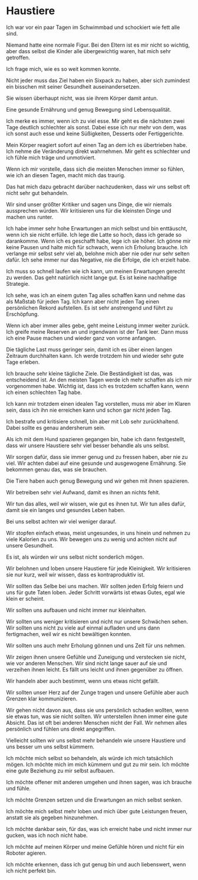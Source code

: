 # Haustiere

Ich war vor ein paar Tagen im Schwimmbad und schockiert wie fett alle sind.

Niemand hatte eine normale Figur. Bei den Eltern ist es mir nicht so wichtig, aber dass selbst die Kinder alle übergewichtig waren, hat mich sehr getroffen.

Ich frage mich, wie es so weit kommen konnte.

Nicht jeder muss das Ziel haben ein Sixpack zu haben, aber sich zumindest ein bisschen mit seiner Gesundheit auseinandersetzen.

Sie wissen überhaupt nicht, was sie ihrem Körper damit antun.

Eine gesunde Ernährung und genug Bewegung sind Lebensqualität.

Ich merke es immer, wenn ich zu viel esse. Mir geht es die nächsten zwei Tage deutlich schlechter als sonst. Dabei esse ich nur mehr von dem, was ich sonst auch esse und keine Süßigkeiten, Desserts oder Fertiggerichte.

Mein Körper reagiert sofort auf einen Tag an dem ich es übertrieben habe. Ich nehme die Veränderung direkt wahrnehmen. Mir geht es schlechter und ich fühle mich träge und unmotiviert.

Wenn ich mir vorstelle, dass sich die meisten Menschen immer so fühlen, wie ich an diesen Tagen, macht mich das traurig.

Das hat mich dazu gebracht darüber nachzudenken, dass wir uns selbst oft nicht sehr gut behandeln.

Wir sind unser größter Kritiker und sagen uns Dinge, die wir niemals aussprechen würden. Wir kritisieren uns für die kleinsten Dinge und machen uns runter.

Ich habe immer sehr hohe Erwartungen an mich selbst und bin enttäuscht, wenn ich sie nicht erfülle. Ich lege die Latte so hoch, dass ich gerade so darankomme. Wenn ich es geschafft habe, lege ich sie höher. Ich gönne mir keine Pausen und halte mich für schwach, wenn ich Erholung brauche. Ich verlange mir selbst sehr viel ab, belohne mich aber nie oder nur sehr selten dafür. Ich sehe immer nur das Negative, nie die Erfolge, die ich erzielt habe.

Ich muss so schnell laufen wie ich kann, um meinen Erwartungen gerecht zu werden. Das geht natürlich nicht lange gut. Es ist keine nachhaltige Strategie.

Ich sehe, was ich an einem guten Tag alles schaffen kann und nehme das als Maßstab für jeden Tag. Ich kann aber nicht jeden Tag einen persönlichen Rekord aufstellen. Es ist sehr anstrengend und führt zu Erschöpfung.

Wenn ich aber immer alles gebe, geht meine Leistung immer weiter zurück. Ich greife meine Reserven an und irgendwann ist der Tank leer. Dann muss ich eine Pause machen und wieder ganz von vorne anfangen.

Die tägliche Last muss geringer sein, damit ich es über einen langen Zeitraum durchhalten kann. Ich werde trotzdem hin und wieder sehr gute Tage erleben. 

Ich brauche sehr kleine tägliche Ziele. Die Beständigkeit ist das, was entscheidend ist. An den meisten Tagen werde ich mehr schaffen als ich mir vorgenommen habe. Wichtig ist, dass ich es trotzdem schaffen kann, wenn ich einen schlechten Tag habe.

Ich kann mir trotzdem einen idealen Tag vorstellen, muss mir aber im Klaren sein, dass ich ihn nie erreichen kann und schon gar nicht jeden Tag.

Ich bestrafe und kritisiere schnell, bin aber mit Lob sehr zurückhaltend. Dabei sollte es genau andersherum sein.

Als ich mit dem Hund spazieren gegangen bin, habe ich dann festgestellt, dass wir unsere Haustiere sehr viel besser behandle als uns selbst.

Wir sorgen dafür, dass sie immer genug und zu fressen haben, aber nie zu viel. Wir achten dabei auf eine gesunde und ausgewogene Ernährung. Sie bekommen genau das, was sie brauchen. 

Die Tiere haben auch genug Bewegung und wir gehen mit ihnen spazieren.

Wir betreiben sehr viel Aufwand, damit es ihnen an nichts fehlt.

Wir tun das alles, weil wir wissen, wie gut es ihnen tut. Wir tun alles dafür, damit sie ein langes und gesundes Leben haben.

Bei uns selbst achten wir viel weniger darauf. 

Wir stopfen einfach etwas, meist ungesundes, in uns hinein und nehmen zu viele Kalorien zu uns. Wir bewegen uns zu wenig und achten nicht auf unsere Gesundheit. 

Es ist, als würden wir uns selbst nicht sonderlich mögen.

Wir belohnen und loben unsere Haustiere für jede Kleinigkeit. Wir kritisieren sie nur kurz, weil wir wissen, dass es kontraproduktiv ist.

Wir sollten das Selbe bei uns machen. Wir sollten jeden Erfolg feiern und uns für gute Taten loben. Jeder Schritt vorwärts ist etwas Gutes, egal wie klein er scheint. 

Wir sollten uns aufbauen und nicht immer nur kleinhalten.

Wir sollten uns weniger kritisieren und nicht nur unsere Schwächen sehen. Wir sollten uns nicht zu viele auf einmal aufladen und uns dann fertigmachen, weil wir es nicht bewältigen konnten.

Wir sollten uns auch mehr Erholung gönnen und uns Zeit für uns nehmen.

Wir zeigen ihnen unsere Gefühle und Zuneigung und verstecken sie nicht, wie vor anderen Menschen. Wir sind nicht lange sauer auf sie und verzeihen ihnen leicht. Es fällt uns leicht und ihnen gegenüber zu öffnen.

Wir handeln aber auch bestimmt, wenn uns etwas nicht gefällt.

Wir sollten unser Herz auf der Zunge tragen und unsere Gefühle aber auch Grenzen klar kommunizieren.

Wir gehen nicht davon aus, dass sie uns persönlich schaden wollten, wenn sie etwas tun, was sie nicht sollten. Wir unterstellen ihnen immer eine gute Absicht. Das ist oft bei anderen Menschen nicht der Fall. Wir nehmen alles persönlich und fühlen uns direkt angegriffen.

Vielleicht sollten wir uns selbst mehr behandeln wie unsere Haustiere und uns besser um uns selbst kümmern.

Ich möchte mich selbst so behandeln, als würde ich mich tatsächlich mögen. Ich möchte mich im mich kümmern und gut zu mir sein. Ich möchte eine gute Beziehung zu mir selbst aufbauen.

Ich möchte offener mit anderen umgehen und ihnen sagen, was ich brauche und fühle.

Ich möchte Grenzen setzen und die Erwartungen an mich selbst senken.

Ich möchte mich selbst mehr loben und mich über gute Leistungen freuen, anstatt sie als gegeben hinzunehmen.

Ich möchte dankbar sein, für das, was ich erreicht habe und nicht immer nur gucken, was ich noch nicht habe.

Ich möchte auf meinen Körper und meine Gefühle hören und nicht für ein Roboter agieren.

Ich möchte erkennen, dass ich gut genug bin und auch liebenswert, wenn ich nicht perfekt bin.